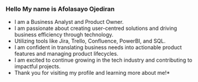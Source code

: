 ### Hello My name is Afolasayo Ojediran
* I am a Business Analyst and Product Owner.
* I am passionate about creating user-centred solutions and driving business efficiency through technology.
* Utilizing tools like Jira, Trello, Confluence, PowerBI, and SQL.
* I am confident in translating business needs into actionable product features and managing product lifecycles.
* I am excited to continue growing in the tech industry and contributing to impactful projects.
* Thank you for visiting my profile and learning more about me!*
